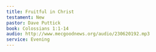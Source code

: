 ```yaml
---
title: Fruitful in Christ
testament: New
pastor: Dave Puttick
book: Colossians 1:1-14
audio: http://www.mecgoodnews.org/audio/230620192.mp3
service: Evening
---
```

